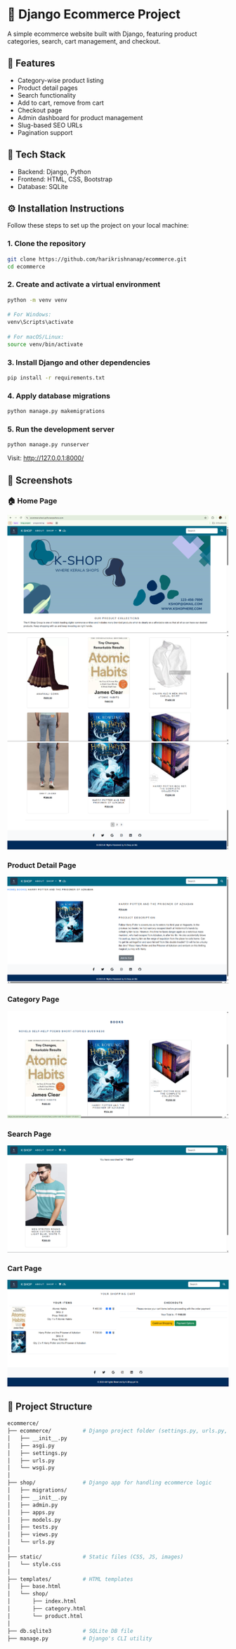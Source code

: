 # 🛒 Django Ecommerce Project

A simple ecommerce website built with Django, featuring product categories, search, cart management, and checkout.

## 🚀 Features

- Category-wise product listing
- Product detail pages
- Search functionality
- Add to cart, remove from cart
- Checkout page
- Admin dashboard for product management
- Slug-based SEO URLs
- Pagination support

## 🔧 Tech Stack

- Backend: Django, Python
- Frontend: HTML, CSS, Bootstrap
- Database: SQLite

## ⚙️ Installation Instructions

Follow these steps to set up the project on your local machine:

### 1. Clone the repository

```bash
git clone https://github.com/harikrishnanap/ecommerce.git
cd ecommerce
```
### 2. Create and activate a virtual environment
```bash
python -m venv venv

# For Windows:
venv\Scripts\activate

# For macOS/Linux:
source venv/bin/activate
```
### 3. Install Django and other dependencies
```bash
pip install -r requirements.txt
```
### 4. Apply database migrations
```bash
python manage.py makemigrations
```

### 5. Run the development server
```bash
python manage.py runserver
```

Visit: http://127.0.0.1:8000/

## 📸 Screenshots

### 🏠 Home Page
![Home Page](screenshots/home1.png)
![Home Page](screenshots/home2.png)
![Home Page](screenshots/home3.png)

### Product Detail Page
![Product Detail Page](screenshots/product-details.png)

### Category Page
![Category Page](screenshots/category.png)

### Search Page
![Search Page](screenshots/search.png)

### Cart Page
![Cart Page](screenshots/cart.png)

## 📁 Project Structure

```bash
ecommerce/
├── ecommerce/          # Django project folder (settings.py, urls.py, wsgi.py)
│   ├── __init__.py
│   ├── asgi.py
│   ├── settings.py
│   ├── urls.py
│   └── wsgi.py
│
├── shop/               # Django app for handling ecommerce logic
│   ├── migrations/
│   ├── __init__.py
│   ├── admin.py
│   ├── apps.py
│   ├── models.py
│   ├── tests.py
│   ├── views.py
│   └── urls.py
│
├── static/             # Static files (CSS, JS, images)
│   └── style.css
│
├── templates/          # HTML templates
│   ├── base.html
│   └── shop/
│       ├── index.html
│       ├── category.html
│       └── product.html
│
├── db.sqlite3          # SQLite DB file
├── manage.py           # Django's CLI utility

